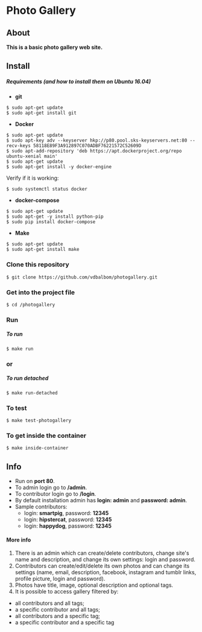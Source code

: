 # Photo Gallery

## About

**This is a basic photo gallery web site.**

## Install

##### Requirements (and how to install them on **Ubuntu 16.04**)

- **git**
```shell
$ sudo apt-get update
$ sudo apt-get install git
```
- **Docker**
```shell
$ sudo apt-get update
$ sudo apt-key adv --keyserver hkp://p80.pool.sks-keyservers.net:80 --recv-keys 58118E89F3A912897C070ADBF76221572C52609D
$ sudo apt-add-repository 'deb https://apt.dockerproject.org/repo ubuntu-xenial main'
$ sudo apt-get update
$ sudo apt-get install -y docker-engine
```
Verify if it is working:
```shell
$ sudo systemctl status docker
```

- **docker-compose**
```
$ sudo apt-get update
$ sudo apt-get -y install python-pip
$ sudo pip install docker-compose
```

- **Make**
```
$ sudo apt-get update
$ sudo apt-get install make
```

### Clone this repository
```
$ git clone https://github.com/vdbalbom/photogallery.git
```

### Get into the project file
```
$ cd /photogallery
```

### Run

##### To run
```
$ make run
```

### or

##### To run detached
```
$ make run-detached
```

### To test
```
$ make test-photogallery
```

### To get inside the container
```
$ make inside-container
```

## Info

- Run on **port 80**.
- To admin login go to **/admin**.
- To contributor login go to **/login**.
- By default installation admin has **login: admin** and **password: admin**.
- Sample contributors:
  - login: **smartpig**, password: **12345**
  - login: **hipstercat**, password: **12345**
  - login: **happydog**, password: **12345**

#### More info

1. There is an admin which can create/delete contributors, change site's name and description, and change its own settings: login and password.
2. Contributors can create/edit/delete its own photos and can change its settings (name, email, description, facebook, instagram and tumblr links, profile picture, login and password).
3. Photos have title, image, optional description and optional tags.
4. It is possible to access gallery filtered by:
  - all contributors and all tags;
  - a specific contributor and all tags;
  - all contributors and a specific tag;
  - a specific contributor and a specific tag

